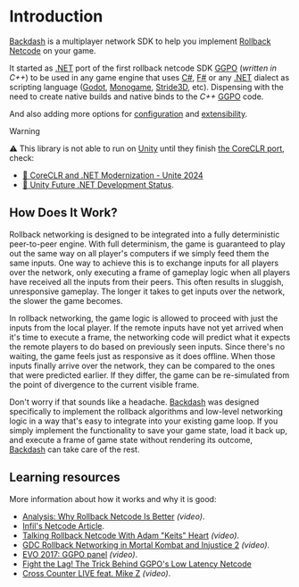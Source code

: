# Introduction

[Backdash](https://github.com/lucasteles/Backdash) is a multiplayer network SDK to help you
implement [Rollback Netcode](https://words.infil.net/w02-netcode.html) on your game.

It started as [.NET](https://dotnet.microsoft.com) port of the first rollback netcode
SDK [GGPO](https://github.com/pond3r/ggpo) (_written in C++_)
to be used in any game engine that
uses [C#](https://dotnet.microsoft.com/en-us/languages/csharp), [F#](https://dotnet.microsoft.com/en-us/languages/fsharp)
or any [.NET](https://dotnet.microsoft.com) dialect as scripting
language ([Godot](https://godotengine.org/), [Monogame](https://monogame.net/), [Stride3D](https://www.stride3d.net),
etc). Dispensing with the need to create native
builds and native binds to the _C++_ [GGPO](https://github.com/pond3r/ggpo) code.

And also adding more options
for [configuration](https://lucasteles.github.io/Backdash/api/Backdash.NetcodeOptions.html)
and [extensibility](https://lucasteles.github.io/Backdash/api/Backdash.SessionServices-2.html).

> [!WARNING]
> ⚠️ This library is not able to run on [Unity](https://unity.com/) until they
> finish [the CoreCLR port](https://blog.unity.com/engine-platform/porting-unity-to-coreclr), check:
> - [🔗 CoreCLR and .NET Modernization - Unite 2024](https://discussions.unity.com/t/coreclr-and-net-modernization-unite-2024/1519272/277)
> - [🔗 Unity Future .NET Development Status](https://forum.unity.com/threads/unity-future-net-development-status.1092205).

## How Does It Work?

Rollback networking is designed to be integrated into a fully deterministic peer-to-peer engine. With full determinism,
the game is guaranteed to play out the same way on all player's computers if we simply feed them the same inputs. One way
to achieve this is to exchange inputs for all players over the network, only executing a frame of gameplay logic when
all players have received all the inputs from their peers. This often results in sluggish, unresponsive gameplay. The
longer it takes to get inputs over the network, the slower the game becomes.

In rollback networking, the game logic is allowed to proceed with just the inputs from the local player. If the remote
inputs have not yet arrived when it's time to execute a frame, the networking code will predict what it expects the
remote players to do based on previously seen inputs. Since there's no waiting, the game feels just as responsive as it
does offline. When those inputs finally arrive over the network, they can be compared to the ones that were predicted
earlier. If they differ, the game can be re-simulated from the point of divergence to the current visible frame.

Don't worry if that sounds like a headache. [Backdash](https://github.com/lucasteles/Backdash) was designed specifically
to implement the rollback algorithms and low-level networking logic in a way that's easy to integrate into your existing
game loop. If you simply implement the functionality to save your game state, load it back up, and execute a frame of
game state without rendering its outcome, [Backdash](https://github.com/lucasteles/Backdash) can take care of the rest.

## Learning resources

More information about how it works and why it is good:

- [Analysis: Why Rollback Netcode Is Better](https://www.youtube.com/watch?v=0NLe4IpdS1w) _(video)_.
- [Infil's Netcode Article](https://words.infil.net/w02-netcode-p2.html).
- [Talking Rollback Netcode With Adam "Keits" Heart](https://www.youtube.com/watch?v=1RI5scXYhK0) _(video)_.
- [GDC Rollback Networking in Mortal Kombat and Injustice 2](https://www.youtube.com/watch?v=7jb0FOcImdg) _(video)_.
- [EVO 2017: GGPO panel](https://www.youtube.com/watch?v=k9JTIn1SVQ4) _(video)_.
- [Fight the Lag! The Trick Behind GGPO's Low Latency Netcode](https://drive.google.com/file/d/1cV0fY8e_SC1hIFF5E1rT8XRVRzPjU8W9/view)
- [Cross Counter LIVE feat. Mike Z](https://www.youtube.com/watch?v=Tu2kAdmUCaI&t=41m22s) _(video)_.

